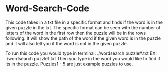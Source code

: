 # Word-Search-Code

This code takes in a txt file in a specific format and finds if the word is in the given puzzle in the txt.
The specific format can be seen with the number of letters of the word in the first row then the puzzle will be in the rows following.
It will show the path of the word if the given word is in the puzzle and it will also tell you if the word is not in the given puzzle.

To run this code you would type in terminal: ./wordsearch puzzle#.txt
EX: ./wordsearch puzzle1.txt
Then you type in the word you would like to find if its in the puzzle.
Puzzles1 - 5 are just example puzzles to use.
